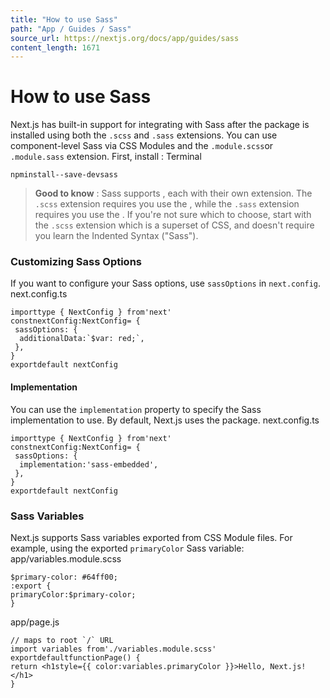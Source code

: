 ```yaml
---
title: "How to use Sass"
path: "App / Guides / Sass"
source_url: https://nextjs.org/docs/app/guides/sass
content_length: 1671
---
```


# How to use Sass
Next.js has built-in support for integrating with Sass after the package is installed using both the `.scss` and `.sass` extensions. You can use component-level Sass via CSS Modules and the `.module.scss`or `.module.sass` extension.
First, install :
Terminal
```
npminstall--save-devsass
```

> **Good to know** :
> Sass supports , each with their own extension. The `.scss` extension requires you use the , while the `.sass` extension requires you use the .
> If you're not sure which to choose, start with the `.scss` extension which is a superset of CSS, and doesn't require you learn the Indented Syntax ("Sass").
### Customizing Sass Options
If you want to configure your Sass options, use `sassOptions` in `next.config`.
next.config.ts
```
importtype { NextConfig } from'next'
constnextConfig:NextConfig= {
 sassOptions: {
  additionalData:`$var: red;`,
 },
}
exportdefault nextConfig
```

#### Implementation
You can use the `implementation` property to specify the Sass implementation to use. By default, Next.js uses the package.
next.config.ts
```
importtype { NextConfig } from'next'
constnextConfig:NextConfig= {
 sassOptions: {
  implementation:'sass-embedded',
 },
}
exportdefault nextConfig
```

### Sass Variables
Next.js supports Sass variables exported from CSS Module files.
For example, using the exported `primaryColor` Sass variable:
app/variables.module.scss
```
$primary-color: #64ff00;
:export {
primaryColor:$primary-color;
}
```

app/page.js
```
// maps to root `/` URL
import variables from'./variables.module.scss'
exportdefaultfunctionPage() {
return <h1style={{ color:variables.primaryColor }}>Hello, Next.js!</h1>
}
```
